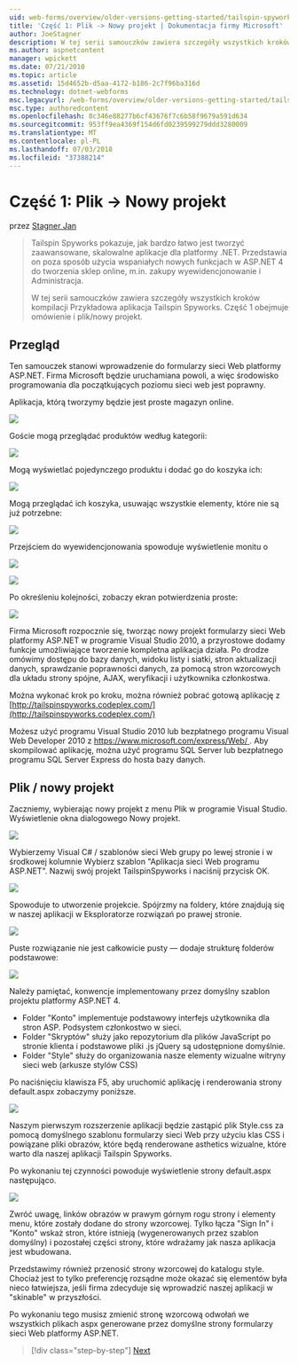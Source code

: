 ```yaml
---
uid: web-forms/overview/older-versions-getting-started/tailspin-spyworks/tailspin-spyworks-part-1
title: 'Część 1: Plik -> Nowy projekt | Dokumentacja firmy Microsoft'
author: JoeStagner
description: W tej serii samouczków zawiera szczegóły wszystkich kroków kompilacji Przykładowa aplikacja Tailspin Spyworks. Część 1 obejmuje omówienie i plik/nowy projekt.
ms.author: aspnetcontent
manager: wpickett
ms.date: 07/21/2010
ms.topic: article
ms.assetid: 15d4652b-d5aa-4172-b186-2c7f96ba316d
ms.technology: dotnet-webforms
msc.legacyurl: /web-forms/overview/older-versions-getting-started/tailspin-spyworks/tailspin-spyworks-part-1
msc.type: authoredcontent
ms.openlocfilehash: 8c346e88277b6cf43676f7c6b58f9679a591d634
ms.sourcegitcommit: 953ff9ea4369f154d6fd0239599279ddd3280009
ms.translationtype: MT
ms.contentlocale: pl-PL
ms.lasthandoff: 07/03/2018
ms.locfileid: "37388214"
---
```

<a name="part-1-file--new-project"></a>Część 1: Plik -> Nowy projekt
====================
przez [Stagner Jan](https://github.com/JoeStagner)

> Tailspin Spyworks pokazuje, jak bardzo łatwo jest tworzyć zaawansowane, skalowalne aplikacje dla platformy .NET. Przedstawia on poza sposób użycia wspaniałych nowych funkcjach w ASP.NET 4 do tworzenia sklep online, m.in. zakupy wyewidencjonowanie i Administracja.
> 
> W tej serii samouczków zawiera szczegóły wszystkich kroków kompilacji Przykładowa aplikacja Tailspin Spyworks. Część 1 obejmuje omówienie i plik/nowy projekt.


## <a id="_Toc260221666"></a>  Przegląd

Ten samouczek stanowi wprowadzenie do formularzy sieci Web platformy ASP.NET. Firma Microsoft będzie uruchamiana powoli, a więc środowisko programowania dla początkujących poziomu sieci web jest poprawny.

Aplikacja, którą tworzymy będzie jest proste magazyn online.

![](tailspin-spyworks-part-1/_static/image1.jpg)


Goście mogą przeglądać produktów według kategorii:

![](tailspin-spyworks-part-1/_static/image2.jpg)

Mogą wyświetlać pojedynczego produktu i dodać go do koszyka ich:

![](tailspin-spyworks-part-1/_static/image3.jpg)

Mogą przeglądać ich koszyka, usuwając wszystkie elementy, które nie są już potrzebne:

![](tailspin-spyworks-part-1/_static/image4.jpg)

Przejściem do wyewidencjonowania spowoduje wyświetlenie monitu o

![](tailspin-spyworks-part-1/_static/image5.jpg)

![](tailspin-spyworks-part-1/_static/image6.jpg)

Po określeniu kolejności, zobaczy ekran potwierdzenia proste:

![](tailspin-spyworks-part-1/_static/image7.jpg)


Firma Microsoft rozpocznie się, tworząc nowy projekt formularzy sieci Web platformy ASP.NET w programie Visual Studio 2010, a przyrostowe dodamy funkcje umożliwiające tworzenie kompletna aplikacja działa. Po drodze omówimy dostępu do bazy danych, widoku listy i siatki, stron aktualizacji danych, sprawdzanie poprawności danych, za pomocą stron wzorcowych dla układu strony spójne, AJAX, weryfikacji i użytkownika członkostwa.

Można wykonać krok po kroku, można również pobrać gotową aplikację z [http://tailspinspyworks.codeplex.com/](http://tailspinspyworks.codeplex.com/)

Możesz użyć programu Visual Studio 2010 lub bezpłatnego programu Visual Web Developer 2010 z [ https://www.microsoft.com/express/Web/ ](https://www.microsoft.com/express/Web/). Aby skompilować aplikację, można użyć programu SQL Server lub bezpłatnego programu SQL Server Express do hosta bazy danych.

## <a id="_Toc260221667"></a>  Plik / nowy projekt

Zaczniemy, wybierając nowy projekt z menu Plik w programie Visual Studio. Wyświetlenie okna dialogowego Nowy projekt.

![](tailspin-spyworks-part-1/_static/image8.jpg)

Wybierzemy Visual C# / szablonów sieci Web grupy po lewej stronie i w środkowej kolumnie Wybierz szablon "Aplikacja sieci Web programu ASP.NET". Nazwij swój projekt TailspinSpyworks i naciśnij przycisk OK.

![](tailspin-spyworks-part-1/_static/image9.jpg)

Spowoduje to utworzenie projekcie. Spójrzmy na foldery, które znajdują się w naszej aplikacji w Eksploratorze rozwiązań po prawej stronie.

![](tailspin-spyworks-part-1/_static/image10.jpg)

Puste rozwiązanie nie jest całkowicie pusty — dodaje strukturę folderów podstawowe:

![](tailspin-spyworks-part-1/_static/image1.png)

Należy pamiętać, konwencje implementowany przez domyślny szablon projektu platformy ASP.NET 4.

- Folder "Konto" implementuje podstawowy interfejs użytkownika dla stron ASP. Podsystem członkostwo w sieci.
- Folder "Skryptów" służy jako repozytorium dla plików JavaScript po stronie klienta i podstawowe pliki .js jQuery są udostępnione domyślnie.
- Folder "Style" służy do organizowania nasze elementy wizualne witryny sieci web (arkusze stylów CSS)

Po naciśnięciu klawisza F5, aby uruchomić aplikację i renderowania strony default.aspx zobaczymy poniższe.

![](tailspin-spyworks-part-1/_static/image11.jpg)

Naszym pierwszym rozszerzenie aplikacji będzie zastąpić plik Style.css za pomocą domyślnego szablonu formularzy sieci Web przy użyciu klas CSS i powiązane pliki obrazów, które będą renderowane asthetics wizualne, które warto dla naszej aplikacji Tailspin Spyworks.

Po wykonaniu tej czynności powoduje wyświetlenie strony default.aspx następująco.

![](tailspin-spyworks-part-1/_static/image12.jpg)

Zwróć uwagę, linków obrazów w prawym górnym rogu strony i elementy menu, które zostały dodane do strony wzorcowej. Tylko łącza "Sign In" i "Konto" wskaż stron, które istnieją (wygenerowanych przez szablon domyślny) i pozostałej części strony, które wdrażamy jak nasza aplikacja jest wbudowana.

Przedstawimy również przenosić strony wzorcowej do katalogu style. Chociaż jest to tylko preferencję rozsądne może okazać się elementów była nieco łatwiejsza, jeśli firma zdecyduje się wprowadzić naszej aplikacji w "skinable" w przyszłości.

Po wykonaniu tego musisz zmienić stronę wzorcową odwołań we wszystkich plikach aspx generowane przez domyślne strony formularzy sieci Web platformy ASP.NET.

> [!div class="step-by-step"]
> [Next](tailspin-spyworks-part-2.md)
